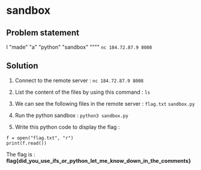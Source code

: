 # sandbox

## Problem statement

I "made" "a" "python" "sandbox" """"
```nc 184.72.87.9 8008```

## Solution

1. Connect to the remote server : ```nc 184.72.87.9 8008```

2. List the content of the files by using this command : ```ls```

3. We can see the following files in the remote server : ```flag.txt```  ```sandbox.py```

4. Run the python sandbox : ```python3 sandbox.py```

5. Write this python code to display the flag :

```python3
f = open("flag.txt", "r")
print(f.read())
```

The flag is : **flag{did_you_use_ifs_or_python_let_me_know_down_in_the_comments}**
